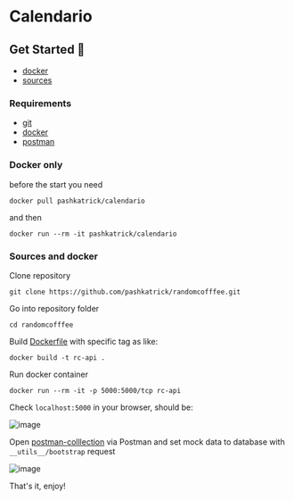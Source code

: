 # Calendario

## Get Started 🚀

 - [docker](#docker-only)
 - [sources](#sources-and-docker)

### Requirements

 - [git](https://git-scm.com/downloads)
 - [docker](https://docs.docker.com/get-docker/)
 - [postman](https://www.postman.com/downloads/)


### Docker only

before the start you need 
```
docker pull pashkatrick/calendario
```
and then 
```
docker run --rm -it pashkatrick/calendario
```

### Sources and docker

Clone  repository
```
git clone https://github.com/pashkatrick/randomcofffee.git
```

Go into repository folder
```
cd randomcofffee
```

Build [Dockerfile](/Dockerfile) with specific tag as like:
```
docker build -t rc-api .
```

Run docker container
```
docker run --rm -it -p 5000:5000/tcp rc-api
```

Check ```localhost:5000``` in your browser, should be:   

![image](https://user-images.githubusercontent.com/8003175/153649879-993e1f36-366c-47ac-a052-c47417d7f915.png)

Open [postman-colllection](/postman-collection.json) via Postman and set mock data to database with ```__utils__/bootstrap``` request

![image](https://user-images.githubusercontent.com/8003175/153650107-9519368d-82ca-4dcf-8243-d81ef5d44c5b.png)

That's it, enjoy!
